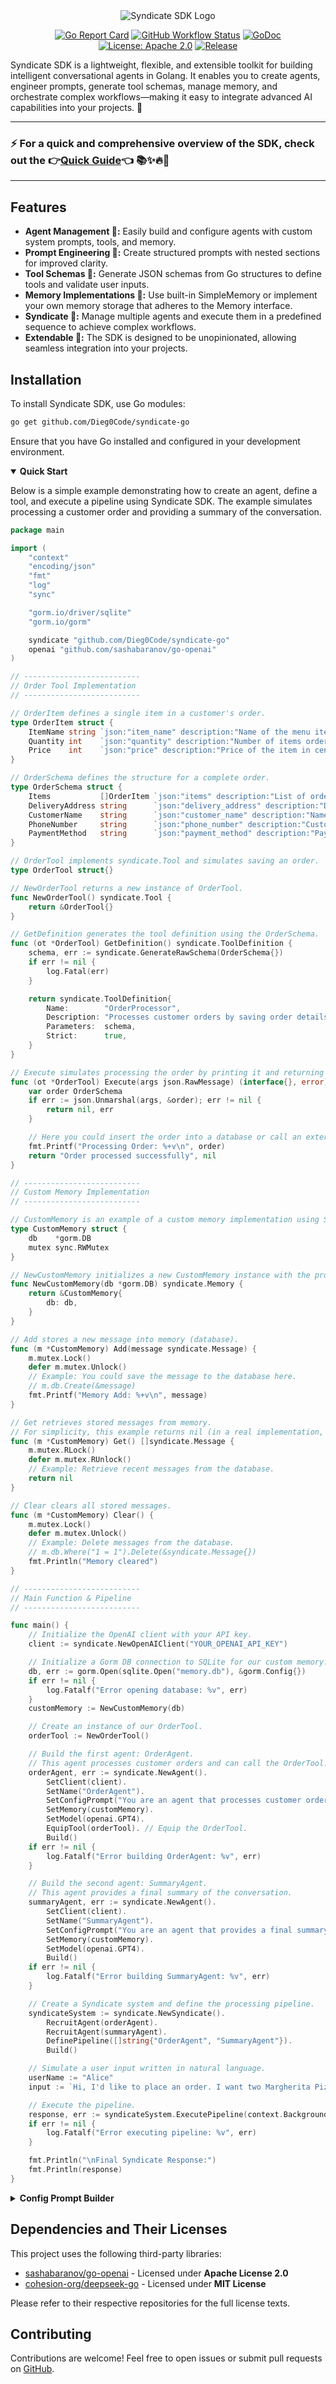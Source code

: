 <div align="center">
  <img src="https://i.imgur.com/e608zH3.png" alt="Syndicate SDK Logo"/>

[![Go Report Card](https://goreportcard.com/badge/github.com/Dieg0Code/syndicate-go)](https://goreportcard.com/report/github.com/Dieg0Code/syndicate-go)
[![GitHub Workflow Status](https://img.shields.io/github/actions/workflow/status/Dieg0Code/syndicate-go/ci.yml?branch=main)](https://github.com/Dieg0Code/syndicate-go/actions)
[![GoDoc](https://godoc.org/github.com/Dieg0Code/syndicate-go?status.svg)](https://pkg.go.dev/github.com/Dieg0Code/syndicate-go)
[![License: Apache 2.0](https://img.shields.io/badge/License-Apache%202.0-blue.svg)](https://opensource.org/licenses/Apache-2.0)
[![Release](https://img.shields.io/github/v/release/Dieg0Code/syndicate-go)](https://github.com/Dieg0Code/syndicate-go/releases)

</div>

Syndicate SDK is a lightweight, flexible, and extensible toolkit for building intelligent conversational agents in Golang. It enables you to create agents, engineer prompts, generate tool schemas, manage memory, and orchestrate complex workflows—making it easy to integrate advanced AI capabilities into your projects. 🚀

---

### ⚡ **For a quick and comprehensive overview of the SDK, check out the 👉[Quick Guide](https://github.com/Dieg0Code/syndicate-go/tree/main/examples/QuickGuide)👈** 📚✨🔥🚀

---

## Features

- **Agent Management 🤖:** Easily build and configure agents with custom system prompts, tools, and memory.
- **Prompt Engineering 📝:** Create structured prompts with nested sections for improved clarity.
- **Tool Schemas 🔧:** Generate JSON schemas from Go structures to define tools and validate user inputs.
- **Memory Implementations 🧠:** Use built-in SimpleMemory or implement your own memory storage that adheres to the Memory interface.
- **Syndicate 🦾:** Manage multiple agents and execute them in a predefined sequence to achieve complex workflows.
- **Extendable 🔐:** The SDK is designed to be unopinionated, allowing seamless integration into your projects.

## Installation

To install Syndicate SDK, use Go modules:

```bash
go get github.com/Dieg0Code/syndicate-go
```

Ensure that you have Go installed and configured in your development environment.

<details open>
  <summary><strong>Quick Start</strong></summary>

Below is a simple example demonstrating how to create an agent, define a tool, and execute a pipeline using Syndicate SDK. The example simulates processing a customer order and providing a summary of the conversation.

```go
package main

import (
	"context"
	"encoding/json"
	"fmt"
	"log"
	"sync"

	"gorm.io/driver/sqlite"
	"gorm.io/gorm"

	syndicate "github.com/Dieg0Code/syndicate-go"
	openai "github.com/sashabaranov/go-openai"
)

// --------------------------
// Order Tool Implementation
// --------------------------

// OrderItem defines a single item in a customer's order.
type OrderItem struct {
	ItemName string `json:"item_name" description:"Name of the menu item" required:"true"`
	Quantity int    `json:"quantity" description:"Number of items ordered" required:"true"`
	Price    int    `json:"price" description:"Price of the item in cents" required:"true"`
}

// OrderSchema defines the structure for a complete order.
type OrderSchema struct {
	Items           []OrderItem `json:"items" description:"List of ordered items" required:"true"`
	DeliveryAddress string      `json:"delivery_address" description:"Delivery address for the order" required:"true"`
	CustomerName    string      `json:"customer_name" description:"Name of the customer" required:"true"`
	PhoneNumber     string      `json:"phone_number" description:"Customer's phone number" required:"true"`
	PaymentMethod   string      `json:"payment_method" description:"Payment method (cash or transfer)" required:"true" enum:"cash,transfer"`
}

// OrderTool implements syndicate.Tool and simulates saving an order.
type OrderTool struct{}

// NewOrderTool returns a new instance of OrderTool.
func NewOrderTool() syndicate.Tool {
	return &OrderTool{}
}

// GetDefinition generates the tool definition using the OrderSchema.
func (ot *OrderTool) GetDefinition() syndicate.ToolDefinition {
	schema, err := syndicate.GenerateRawSchema(OrderSchema{})
	if err != nil {
		log.Fatal(err)
	}

	return syndicate.ToolDefinition{
		Name:        "OrderProcessor",
		Description: "Processes customer orders by saving order details (items, address, customer info, and payment method).",
		Parameters:  schema,
		Strict:      true,
	}
}

// Execute simulates processing the order by printing it and returning a success message.
func (ot *OrderTool) Execute(args json.RawMessage) (interface{}, error) {
	var order OrderSchema
	if err := json.Unmarshal(args, &order); err != nil {
		return nil, err
	}

	// Here you could insert the order into a database or call an external service.
	fmt.Printf("Processing Order: %+v\n", order)
	return "Order processed successfully", nil
}

// --------------------------
// Custom Memory Implementation
// --------------------------

// CustomMemory is an example of a custom memory implementation using SQLite.
type CustomMemory struct {
	db    *gorm.DB
	mutex sync.RWMutex
}

// NewCustomMemory initializes a new CustomMemory instance with the provided Gorm DB.
func NewCustomMemory(db *gorm.DB) syndicate.Memory {
	return &CustomMemory{
		db: db,
	}
}

// Add stores a new message into memory (database).
func (m *CustomMemory) Add(message syndicate.Message) {
	m.mutex.Lock()
	defer m.mutex.Unlock()
	// Example: You could save the message to the database here.
	// m.db.Create(&message)
	fmt.Printf("Memory Add: %+v\n", message)
}

// Get retrieves stored messages from memory.
// For simplicity, this example returns nil (in a real implementation, fetch from the DB).
func (m *CustomMemory) Get() []syndicate.Message {
	m.mutex.RLock()
	defer m.mutex.RUnlock()
	// Example: Retrieve recent messages from the database.
	return nil
}

// Clear clears all stored messages.
func (m *CustomMemory) Clear() {
	m.mutex.Lock()
	defer m.mutex.Unlock()
	// Example: Delete messages from the database.
	// m.db.Where("1 = 1").Delete(&syndicate.Message{})
	fmt.Println("Memory cleared")
}

// --------------------------
// Main Function & Pipeline
// --------------------------

func main() {
	// Initialize the OpenAI client with your API key.
	client := syndicate.NewOpenAIClient("YOUR_OPENAI_API_KEY")

	// Initialize a Gorm DB connection to SQLite for our custom memory.
	db, err := gorm.Open(sqlite.Open("memory.db"), &gorm.Config{})
	if err != nil {
		log.Fatalf("Error opening database: %v", err)
	}
	customMemory := NewCustomMemory(db)

	// Create an instance of our OrderTool.
	orderTool := NewOrderTool()

	// Build the first agent: OrderAgent.
	// This agent processes customer orders and can call the OrderTool.
	orderAgent, err := syndicate.NewAgent().
		SetClient(client).
		SetName("OrderAgent").
		SetConfigPrompt("You are an agent that processes customer orders. If the input contains order details, call the OrderProcessor tool to process the order.").
		SetMemory(customMemory).
		SetModel(openai.GPT4).
		EquipTool(orderTool). // Equip the OrderTool.
		Build()
	if err != nil {
		log.Fatalf("Error building OrderAgent: %v", err)
	}

	// Build the second agent: SummaryAgent.
	// This agent provides a final summary of the conversation.
	summaryAgent, err := syndicate.NewAgent().
		SetClient(client).
		SetName("SummaryAgent").
		SetConfigPrompt("You are an agent that provides a final summary confirming that the order was processed and reiterating key details.").
		SetMemory(customMemory).
		SetModel(openai.GPT4).
		Build()
	if err != nil {
		log.Fatalf("Error building SummaryAgent: %v", err)
	}

	// Create a Syndicate system and define the processing pipeline.
	syndicateSystem := syndicate.NewSyndicate().
		RecruitAgent(orderAgent).
		RecruitAgent(summaryAgent).
		DefinePipeline([]string{"OrderAgent", "SummaryAgent"}).
		Build()

	// Simulate a user input written in natural language.
	userName := "Alice"
	input := `Hi, I'd like to place an order. I want two Margherita Pizzas and one Coke. Please deliver them to 123 Main Street in Springfield. My name is Alice, my phone number is 555-1234, and I'll pay with cash.`

	// Execute the pipeline.
	response, err := syndicateSystem.ExecutePipeline(context.Background(), userName, input)
	if err != nil {
		log.Fatalf("Error executing pipeline: %v", err)
	}

	fmt.Println("\nFinal Syndicate Response:")
	fmt.Println(response)
}

```

</details>

<details>
  <summary><strong>Config Prompt Builder</strong></summary>

The Config Prompt Builder is a utility that simplifies the creation of agent configuration prompts. It allows you to define a structured prompt using a fluent API, making it easier to configure agents with specific instructions.

```go
package main

import (
	"fmt"
	"time"

	syndicate "github.com/Dieg0Code/syndicate-go"
)

type MenuItem struct {
	Name        string
	Description string
	Pricing     int
}

// NewConfigPrompt generates the system prompt in XML format
func NewConfigPrompt(name string, additionalContext MenuItem) string {
	configPrompt := syndicate.NewPromptBuilder().
		// Introduction section
		CreateSection("Introduction").
		AddText("Introduction", "You are an agent who provides detailed information about the menu, dishes, and key restaurant data using a semantic search system to enrich responses with relevant context.").

		// Agent identity
		CreateSection("Identity").
		AddText("Identity", "This section defines your name and persona identity.").
		AddSubSection("Name", "Identity").
		AddTextF("Name", name).
		AddSubSection("Persona", "Identity").
		AddText("Persona", "You act as an AI assistant in the restaurant, interacting with customers in a friendly and helpful manner to improve their dining experience.").

		// Capabilities and behavior
		CreateSection("CapabilitiesAndBehavior").
		AddListItem("CapabilitiesAndBehavior", "Respond in a clear and friendly manner, tailoring your answer to the user's query.").
		AddListItem("CapabilitiesAndBehavior", "Provide details about dishes (ingredients, preparation, allergens) and suggest similar options if appropriate.").
		AddListItem("CapabilitiesAndBehavior", "Promote the restaurant positively, emphasizing the quality of dishes and the dining experience.").
		AddListItem("CapabilitiesAndBehavior", "Be cheerful, polite, and respectful at all times; use emojis if appropriate.").
		AddListItem("CapabilitiesAndBehavior", "Register or cancel orders but do not update them; inform the user accordingly.").
		AddListItem("CapabilitiesAndBehavior", "Remember only the last 5 interactions with the user.").

		// Additional context
		CreateSection("AdditionalContext").
		AddText("AdditionalContext", "This section contains additional information about the available dishes used to answer user queries based on semantic similarity.").
		AddSubSection("Menu", "AdditionalContext").
		AddTextF("Menu", additionalContext).
		AddSubSection("CurrentDate", "AdditionalContext").
		AddTextF("CurrentDate", time.Now().Format(time.RFC3339)).
		AddListItem("AdditionalContext", "Select dishes based on similarity without mentioning it explicitly.").
		AddListItem("AdditionalContext", "Use context to enrich responses, but do not reveal it.").
		AddListItem("AdditionalContext", "Offer only dishes available on the menu.").

		// Limitations and directives
		CreateSection("LimitationsAndDirectives").
		AddListItem("LimitationsAndDirectives", "Do not invent data or reveal confidential information.").
		AddListItem("LimitationsAndDirectives", "Redirect unrelated topics to relevant restaurant topics.").
		AddListItem("LimitationsAndDirectives", "Strictly provide information only about the restaurant and its menu.").
		AddListItem("LimitationsAndDirectives", "Offer only available menu items; do not invent dishes.").

		// Response examples
		CreateSection("ResponseExamples").
		AddListItem("ResponseExamples", "If asked about a dish, provide details only if it is on the menu.").
		AddListItem("ResponseExamples", "If asked for recommendations, suggest only from the available menu.").
		AddListItem("ResponseExamples", "If asked for the menu, list only available dishes.").

		// Final considerations
		CreateSection("FinalConsiderations").
		AddText("FinalConsiderations", "**You must follow these directives to ensure an optimal user experience, otherwise you will be dismissed.**").
		Build()

	return configPrompt
}

func main() {
	// Define the additional context for the agent.
	additionalContext := MenuItem{
		Name:        "Spaghetti Carbonara",
		Description: "A classic Italian pasta dish consisting of eggs, cheese, pancetta, and black pepper.",
		Pricing:     15,
	}

	// Generate the system prompt for the agent.
	configPrompt := NewConfigPrompt("Bob", additionalContext)
	fmt.Println(configPrompt)
}

```

</details>

## Dependencies and Their Licenses

This project uses the following third-party libraries:

- [sashabaranov/go-openai](https://github.com/sashabaranov/go-openai) - Licensed under **Apache License 2.0**
- [cohesion-org/deepseek-go](https://github.com/cohesion-org/deepseek-go) - Licensed under **MIT License**

Please refer to their respective repositories for the full license texts.

## Contributing

Contributions are welcome! Feel free to open issues or submit pull requests on [GitHub](https://github.com/Dieg0Code/syndicate-go).
